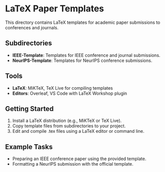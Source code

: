 # LaTeX Paper Templates

This directory contains LaTeX templates for academic paper submissions to conferences and journals.

## Subdirectories
- **IEEE-Template**: Templates for IEEE conference and journal submissions.
- **NeurIPS-Template**: Templates for NeurIPS conference submissions.

## Tools
- **LaTeX**: MiKTeX, TeX Live for compiling templates
- **Editors**: Overleaf, VS Code with LaTeX Workshop plugin

## Getting Started
1. Install a LaTeX distribution (e.g., MiKTeX or TeX Live).
2. Copy template files from subdirectories to your project.
3. Edit and compile .tex files using a LaTeX editor or command line.

## Example Tasks
- Preparing an IEEE conference paper using the provided template.
- Formatting a NeurIPS submission with the official template.

